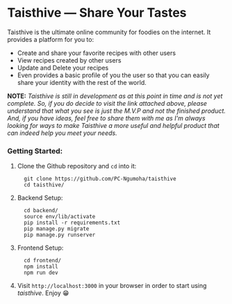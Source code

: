 # Taisthive — Share Your Tastes

Taisthive is the ultimate online community for foodies on the internet. It provides a platform for you to:
- Create and share your favorite recipes with other users
- View recipes created by other users
- Update and Delete your recipes
- Even provides a basic profile of you the user so that you can easily share your identity with the rest of the world.

**NOTE:** _Taisthive is still in development as at this point in time and is not yet complete. So, if you do decide to visit the link attached above, please understand that what you see is just the M.V.P and not the finished product. And, if you have ideas, feel free to share them with me as I'm always looking for ways to make Taisthive a more useful and helpful product that can indeed help you meet your needs._


### Getting Started:

1. Clone the Github repository and `cd` into it:
    ```
      git clone https://github.com/PC-Ngumoha/taisthive 
      cd taisthive/
    ```

2. Backend Setup:
    ```
      cd backend/
      source env/lib/activate
      pip install -r requirements.txt
      pip manage.py migrate
      pip manage.py runserver
    ```

3. Frontend Setup:
    ```
      cd frontend/
      npm install
      npm run dev
    ```

4. Visit `http://localhost:3000` in your browser in order to start using _taisthive_. Enjoy 😁
